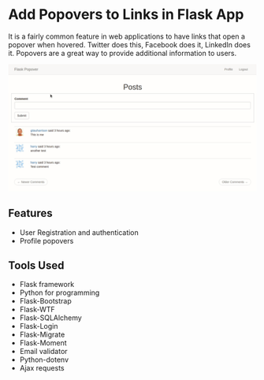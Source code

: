 # Add Popovers to Links in Flask App

It is a fairly common feature in web applications to have links that open a popover when hovered. Twitter does this, Facebook does it, LinkedIn does it. Popovers are a great way to provide additional information to users.

![Popover](app/static/images/flask_popovers.gif)

## Features

- User Registration and authentication
- Profile popovers

## Tools Used

- Flask framework
- Python for programming
- Flask-Bootstrap
- Flask-WTF
- Flask-SQLAlchemy
- Flask-Login
- Flask-Migrate
- Flask-Moment
- Email validator
- Python-dotenv
- Ajax requests

